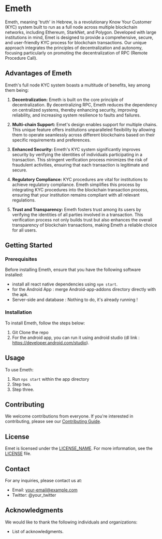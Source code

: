 # Emeth

Emeth, meaning 'truth' in Hebrew, is a revolutionary Know Your Customer (KYC) system built to run as a full node across multiple blockchain networks, including Ethereum, StarkNet, and Polygon. Developed with large institutions in mind, Emet is designed to provide a comprehensive, secure, and user-friendly KYC process for blockchain transactions. Our unique approach integrates the principles of decentralization and autonomy, focusing particularly on promoting the decentralization of RPC (Remote Procedure Call).

## Advantages of Emeth

Emeth's full node KYC system boasts a multitude of benefits, key among them being:

1. **Decentralization:** Emeth is built on the core principle of decentralization. By decentralizing RPC, Emeth reduces the dependency on centralized systems, thereby enhancing security, improving reliability, and increasing system resilience to faults and failures.

2. **Multi-chain Support:** Emet's design enables support for multiple chains. This unique feature offers institutions unparalleled flexibility by allowing them to operate seamlessly across different blockchains based on their specific requirements and preferences.

3. **Enhanced Security:** Emeth's KYC system significantly improves security by verifying the identities of individuals participating in a transaction. This stringent verification process minimizes the risk of fraudulent activities, ensuring that each transaction is legitimate and secure.

4. **Regulatory Compliance:** KYC procedures are vital for institutions to achieve regulatory compliance. Emeth simplifies this process by integrating KYC procedures into the blockchain transaction process, ensuring that your institution remains compliant with all relevant regulations.

5. **Trust and Transparency:** Emeth fosters trust among its users by verifying the identities of all parties involved in a transaction. This verification process not only builds trust but also enhances the overall transparency of blockchain transactions, making Emeth a reliable choice for all users.

## Getting Started

### Prerequisites

Before installing Emeth, ensure that you have the following software installed:

- install all react native dependencies using ```npm start```.
- for the Android App : merge Android-app-addons directory directly with the apk.
- Server-side and database : Nothing to do, it's already running !

### Installation

To install Emeth, follow the steps below:

1. Git Clone the repo
2. For the android app, you can run it using android studio (dl link : https://developer.android.com/studio).

## Usage

To use Emeth:

1. Run ```nps start``` within the app directory
2. Step two.
3. Step three.

## Contributing

We welcome contributions from everyone. If you're interested in contributing, please see our [Contributing Guide](LINK_TO_GUIDE).

## License

Emet is licensed under the [LICENSE_NAME](LINK_TO_LICENSE). For more information, see the [LICENSE](LINK_TO_LICENSE) file.

## Contact

For any inquiries, please contact us at:

- Email: your-email@example.com
- Twitter: @your_twitter

## Acknowledgments

We would like to thank the following individuals and organizations:

- List of acknowledgments.
